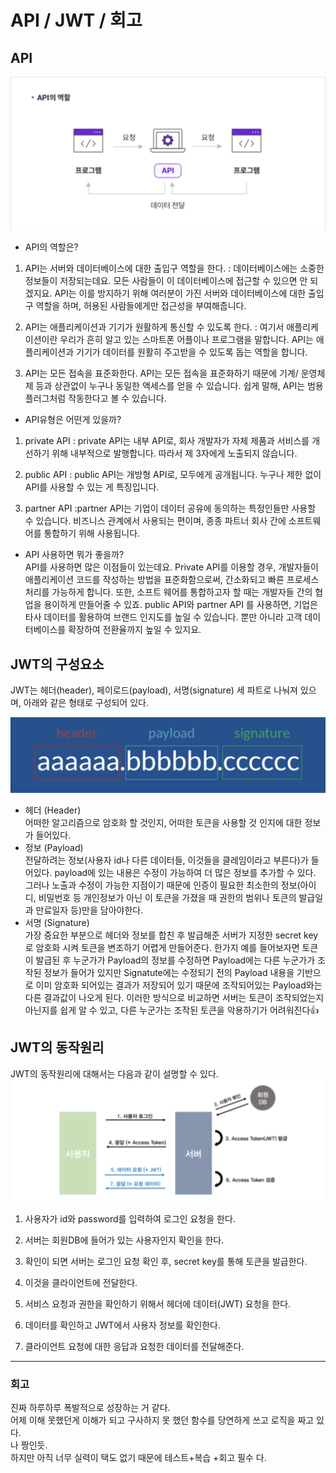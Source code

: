 # API / JWT / 회고

## API 
![image](/image/%EC%8A%A4%ED%81%AC%EB%A6%B0%EC%83%B7%202022-07-17%20%EC%98%A4%ED%9B%84%2011.15.44.png)

- API의 역할은? 
1. API는 서버와 데이터베이스에 대한 출입구 역할을 한다.
: 데이터베이스에는 소중한 정보들이 저장되는데요. 모든 사람들이 이 데이터베이스에 접근할 수 있으면 안 되겠지요. API는 이를 방지하기 위해 여러분이 가진 서버와 데이터베이스에 대한 출입구 역할을 하며, 허용된 사람들에게만 접근성을 부여해줍니다.

2. API는 애플리케이션과 기기가 원활하게 통신할 수 있도록 한다.
: 여기서 애플리케이션이란 우리가 흔히 알고 있는 스마트폰 어플이나 프로그램을 말합니다. API는 애플리케이션과 기기가 데이터를 원활히 주고받을 수 있도록 돕는 역할을 합니다.

3. API는 모든 접속을 표준화한다.
API는 모든 접속을 표준화하기 때문에 기계/ 운영체제 등과 상관없이 누구나 동일한 액세스를 얻을 수 있습니다. 쉽게 말해, API는 범용 플러그처럼 작동한다고 볼 수 있습니다.


- API유형은 어떤게 있을까?
1) private API
: private API는 내부 API로, 회사 개발자가 자체 제품과 서비스를 개선하기 위해 내부적으로 발행합니다. 따라서 제 3자에게 노출되지 않습니다.

2) public API
: public API는 개방형 API로, 모두에게 공개됩니다. 누구나 제한 없이 API를 사용할 수 있는 게 특징입니다.

3) partner API
:partner API는 기업이 데이터 공유에 동의하는 특정인들만 사용할 수 있습니다. 비즈니스 관계에서 사용되는 편이며, 종종 파트너 회사 간에 소프트웨어를 통합하기 위해 사용됩니다.



- API 사용하면 뭐가 좋을까?</br>
API를 사용하면 많은 이점들이 있는데요. Private API를 이용할 경우, 개발자들이 애플리케이션 코드를 작성하는 방법을 표준화함으로써, 간소화되고 빠른 프로세스 처리를 가능하게 합니다. 또한, 소프트 웨어를 통합하고자 할 때는 개발자들 간의 협업을 용이하게 만들어줄 수 있죠.
public API와 partner API 를 사용하면, 기업은 타사 데이터를 활용하여 브랜드 인지도를 높일 수 있습니다. 뿐만 아니라 고객 데이터베이스를 확장하여 전환율까지 높일 수 있지요.


## JWT의 구성요소
JWT는 헤더(header), 페이로드(payload), 서명(signature) 세 파트로 나눠져 있으며, 아래와 같은 형태로 구성되어 있다.

![image](/image/%EC%8A%A4%ED%81%AC%EB%A6%B0%EC%83%B7%202022-07-17%20%EC%98%A4%ED%9B%84%2011.09.45.png)
- 헤더 (Header)</br>
어떠한 알고리즘으로 암호화 할 것인지, 어떠한 토큰을 사용할 것 인지에 대한 정보가 들어있다.
- 정보 (Payload)</br>
전달하려는 정보(사용자 id나 다른 데이터들, 이것들을 클레임이라고 부른다)가 들어있다.
payload에 있는 내용은 수정이 가능하여 더 많은 정보를 추가할 수 있다. 그러나 노출과 수정이 가능한 지점이기 때문에 인증이 필요한 최소한의 정보(아이디, 비밀번호 등 개인정보가 아닌 이 토큰을 가졌을 때 권한의 범위나 토큰의 발급일과 만료일자 등)만을 담아야한다.
- 서명 (Signature) </br>
가장 중요한 부분으로 헤더와 정보를 합친 후 발급해준 서버가 지정한 secret key로 암호화 시켜 토큰을 변조하기 어렵게 만들어준다.
한가지 예를 들어보자면 토큰이 발급된 후 누군가가 Payload의 정보를 수정하면 Payload에는 다른 누군가가 조작된 정보가 들어가 있지만 Signatute에는 수정되기 전의 Payload 내용을 기반으로 이미 암호화 되어있는 결과가 저장되어 있기 때문에 조작되어있는 Payload와는 다른 결과값이 나오게 된다.
이러한 방식으로 비교하면 서버는 토큰이 조작되었는지 아닌지를 쉽게 알 수 있고, 다른 누군가는 조작된 토큰을 악용하기가 어려워진다👍


## JWT의 동작원리
JWT의 동작원리에 대해서는 다음과 같이 설명할 수 있다.
![image](/image/%EC%8A%A4%ED%81%AC%EB%A6%B0%EC%83%B7%202022-07-17%20%EC%98%A4%ED%9B%84%2011.13.09.png)

1. 사용자가 id와 password를 입력하여 로그인 요청을 한다.

2. 서버는 회원DB에 들어가 있는 사용자인지 확인을 한다.

3. 확인이 되면 서버는 로그인 요청 확인 후, secret key를 통해 토큰을 발급한다.

4. 이것을 클라이언트에 전달한다.

5. 서비스 요청과 권한을 확인하기 위해서 헤더에 데이터(JWT) 요청을 한다.

6. 데이터를 확인하고 JWT에서 사용자 정보를 확인한다.

7. 클라이언트 요청에 대한 응답과 요청한 데이터를 전달해준다.

---
### 회고

진짜 하루하루 폭발적으로 성장하는 거 같다. </br>
 어제 이해 못했던게 이해가 되고 구사하지 못 했던 함수를 당연하게 쓰고 로직을 짜고 있다.</br> 나 짱인듯.</br> 하지만 아직 너무 실력이 택도 없기 때문에 테스트+복습 +회고 필수 다.